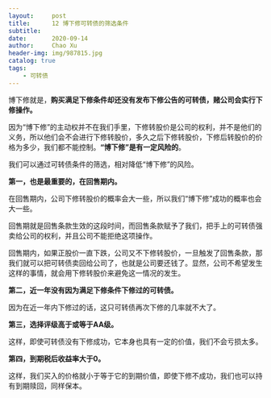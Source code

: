 ```yaml
---
layout:     post
title:      12 博下修可转债的筛选条件
subtitle:   
date:       2020-09-14
author:     Chao Xu
header-img: img/987815.jpg
catalog: true
tags:
    - 可转债
---
```


博下修就是，**购买满足下修条件却还没有发布下修公告的可转债，赌公司会实行下修操作。**

因为“博下修”的主动权并不在我们手里，下修转股价是公司的权利，并不是他们的义务，所以他们会不会进行下修转股价，多久之后下修转股价，下修后转股价的价格为多少，我们都不能控制。**“博下修”是有一定风险的**。

我们可以通过可转债条件的筛选，相对降低“博下修”的风险。

**第一，也是最重要的，在回售期内。**

在回售期内，公司下修转股价的概率会大一些，所以我们“博下修”成功的概率也会大一些。

回售期就是回售条款生效的这段时间，而回售条款赋予了我们，把手上的可转债强卖给公司的权利，并且公司不能拒绝这项操作。

回售期内，如果正股价一直下跌，公司又不下修转股价，一旦触发了回售条款，那我们就可以把可转债卖回给公司了，也就是公司要还钱了。显然，公司不希望发生这样的事情，就会用下修转股价来避免这一情况的发生。

**第二，近一年没有因为满足下修条件下修过的可转债。**

因为在近一年内下修过的话，这只可转债再次下修的几率就不大了。

**第三，选择评级高于或等于AA级。**

这样，即使可转债没有下修成功，它本身也具有一定的价值，我们不会亏损太多。

**第四，到期税后收益率大于0。**

这样，我们买入的价格就小于等于它的到期价值，即使下修不成功，我们也可以持有到期赎回，同样保本。